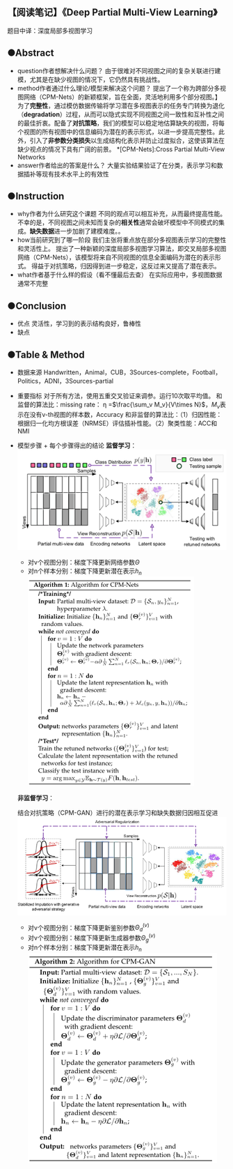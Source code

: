 ## 【阅读笔记】《Deep Partial Multi-View Learning》
题目中译：深度局部多视图学习

## ●Abstract

-   question作者想解决什么问题？
    由于很难对不同视图之间的复杂关联进行建模，尤其是在缺少视图的情况下，它仍然具有挑战性。
-   method作者通过什么理论/模型来解决这个问题？
    提出了一个称为跨部分多视图网络（CPM-Nets）的新颖框架，旨在全面，灵活地利用多个部分视图。】
    为了**完整性**，通过模仿数据传输将学习潜在多视图表示的任务专门转换为退化（**degradation**）过程，从而可以隐式实现不同视图之间一致性和互补性之间的最佳折衷。配备了**对抗策略**，我们的模型可以稳定地估算缺失的视图，将每个视图的所有视图中的信息编码为潜在的表示形式，以进一步提高完整性。此外，引入了**非参数分类损失**以生成结构化表示并防止过度拟合，这使该算法在缺少视点的情况下具有广阔的前景。
    *[CPM-Nets]:Cross Partial Multi-View Networks
-   answer作者给出的答案是什么？
    大量实验结果验证了在分类，表示学习和数据插补等现有技术水平上的有效性

## ●Instruction

-   why作者为什么研究这个课题
    不同的观点可以相互补充，从而最终提高性能。不幸的是，不同视图之间未知而复杂的**相关性**通常会破坏模型中不同模式的集成。**缺失数据**进一步加剧了建模难度。。
-   how当前研究到了哪一阶段
	我们主张将重点放在部分多视图表示学习的完整性和灵活性上。
    提出了一种新颖的深度局部多视图学习算法，即交叉局部多视图网络（CPM-Nets），该模型将来自不同视图的信息全面编码为潜在的表示形式。
    得益于对抗策略，归因得到进一步稳定，这反过来又提高了潜在表示。
-   what作者基于什么样的假设（看不懂最后去查）
    在实际应用中，多视图数据通常不完整

## ●Conclusion

-   优点
    灵活性，学习到的表示结构良好，鲁棒性
-   缺点
    

## ●Table & Method

-   数据来源
    Handwritten，Animal，CUB，3Sources-complete，Football，Politics，ADNI，3Sources-partial
-   重要指标
    对于所有方法，使用五重交叉验证来调参。运行10次取平均值。
    和监督的算法比：missing rate： η =$\frac{\sum_v M_v}{V\times N}$，$M_v$表示在没有v-th视图的样本数，Accuracy
    和非监督的算法比：（1）归因性能：根据归一化均方根误差（NRMSE）评估插补性能。（2）聚类性能：ACC和NMI
-   模型步骤 + 每个步骤得出的结论
	**监督学习**：
	![](Deep%20Partial%20Multi-View%20Learning%E6%B7%B1%E5%BA%A6%E5%B1%80%E9%83%A8%E5%A4%9A%E8%A7%86%E5%9B%BE%E5%AD%A6%E4%B9%A0_md_files/image1.png?v=1&type=image)
	- 对v个视图分别：梯度下降更新网络参数$\Theta$
	- 对n个样本分别：梯度下降更新潜在表示$h_n$
![](Deep%20Partial%20Multi-View%20Learning%E6%B7%B1%E5%BA%A6%E5%B1%80%E9%83%A8%E5%A4%9A%E8%A7%86%E5%9B%BE%E5%AD%A6%E4%B9%A0_md_files/image2.png?v=1&type=image)

	**非监督学习**：
	
	结合对抗策略（CPM-GAN）进行的潜在表示学习和缺失数据归因相互促进
![](Deep%20Partial%20Multi-View%20Learning%E6%B7%B1%E5%BA%A6%E5%B1%80%E9%83%A8%E5%A4%9A%E8%A7%86%E5%9B%BE%E5%AD%A6%E4%B9%A0_md_files/image3.png?v=1&type=image)
	- 对v个视图分别：梯度下降更新鉴别参数$\Theta_d^{(v)}$
	- 对v个视图分别：梯度下降更新生成器参数$\Theta_g^{(v)}$
	- 对n个样本分别：梯度下降更新潜在表示$h_n$
![](Deep%20Partial%20Multi-View%20Learning%E6%B7%B1%E5%BA%A6%E5%B1%80%E9%83%A8%E5%A4%9A%E8%A7%86%E5%9B%BE%E5%AD%A6%E4%B9%A0_md_files/image4.png?v=1&type=image)
